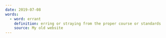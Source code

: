 ```yaml
---
date: 2019-07-08
words:
  - word: errant
    definition: erring or straying from the proper course or standards. 
    source: My old website
---
```

